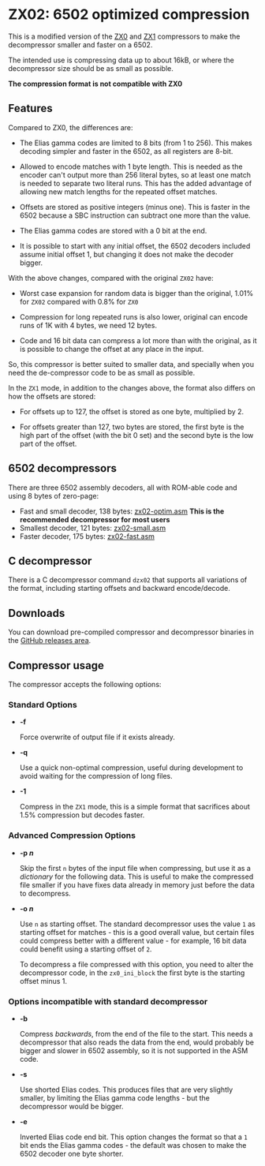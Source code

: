 # ZX02: 6502 optimized compression

This is a modified version of the [ZX0](https://github.com/einar-saukas/ZX0)
and [ZX1](https://github.com/einar-saukas/ZX1) compressors to make the
decompressor smaller and faster on a 6502.

The intended use is compressing data up to about 16kB, or where the
decompressor size should be as small as possible.

**The compression format is not compatible with ZX0**


## Features

Compared to ZX0, the differences are:

* The Elias gamma codes are limited to 8 bits (from 1 to 256). This makes
  decoding simpler and faster in the 6502, as all registers are 8-bit.

* Allowed to encode matches with 1 byte length. This is needed as the encoder
  can't output more than 256 literal bytes, so at least one match is needed to
  separate two literal runs. This has the added advantage of allowing new
  match lengths for the repeated offset matches.

* Offsets are stored as positive integers (minus one). This is faster in the
  6502 because a SBC instruction can subtract one more than the value.

* The Elias gamma codes are stored with a 0 bit at the end.

* It is possible to start with any initial offset, the 6502 decoders included
  assume initial offset 1, but changing it does not make the decoder bigger.

With the above changes, compared with the original `ZX02` have:

* Worst case expansion for random data is bigger than the original, 1.01% for
  `ZX02` compared with 0.8% for `ZX0`

* Compression for long repeated runs is also lower, original can encode runs
  of 1K with 4 bytes, we need 12 bytes.

* Code and 16 bit data can compress a lot more than with the original, as it
  is possible to change the offset at any place in the input.

So, this compressor is better suited to smaller data, and specially when you
need the de-compressor code to be as small as possible.

In the `ZX1` mode, in addition to the changes above, the format also differs on
how the offsets are stored:

 * For offsets up to 127, the offset is stored as one byte, multiplied by 2.

 * For offsets greater than 127, two bytes are stored, the first byte is the
   high part of the offset (with the bit 0 set) and the second byte is the
   low part of the offset.


## 6502 decompressors

There are three 6502 assembly decoders, all with ROM-able code and using 8
bytes of zero-page:

* Fast and small decoder, 138 bytes: [zx02-optim.asm](6502/zx02-optim.asm)
  **This is the recommended decompressor for most users**
* Smallest decoder, 121 bytes: [zx02-small.asm](6502/zx02-small.asm)
* Faster decoder, 175 bytes: [zx02-fast.asm](6502/zx02-fast.asm)


## C decompressor

There is a C decompressor command `dzx02` that supports all variations of the
format, including starting offsets and backward encode/decode.


## Downloads

You can download pre-compiled compressor and decompressor binaries in the
[GitHub releases area](https://github.com/dmsc/zx02/releases/).


## Compressor usage

The compressor accepts the following options:

### Standard Options

* **-f**

  Force overwrite of output file if it exists already.

* **-q**

  Use a quick non-optimal compression, useful during development to avoid
  waiting for the compression of long files.

* **-1**

  Compress in the `ZX1` mode, this is a simple format that sacrifices about
  1.5% compression but decodes faster.


### Advanced Compression Options

* **-p _n_**

  Skip the first `n` bytes of the input file when compressing, but use it as a
  *dictionary* for the following data. This is useful to make the compressed
  file smaller if you have fixes data already in memory just before the data to
  decompress.

* **-o _n_**

  Use `n` as starting offset. The standard decompressor uses the value `1` as
  starting offset for matches - this is a good overall value, but certain files
  could compress better with a different value - for example, 16 bit data could
  benefit using a starting offset of `2`.

  To decompress a file compressed with this option, you need to alter the
  decompressor code, in the `zx0_ini_block` the first byte is the starting
  offset minus 1.


### Options incompatible with standard decompressor

* **-b**

  Compress *backwards*, from the end of the file to the start.  This needs a
  decompressor that also reads the data from the end, would probably be bigger
  and slower in 6502 assembly, so it is not supported in the ASM code.

* **-s**

  Use shorted Elias codes. This produces files that are very slightly smaller,
  by limiting the Elias gamma code lengths - but the decompressor would be
  bigger.

* **-e**

  Inverted Elias code end bit. This option changes the format so that a `1` bit
  ends the Elias gamma codes - the default was chosen to make the 6502 decoder
  one byte shorter.

